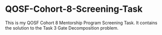 # QOSF-Cohort-8-Screening-Task
This is my QOSF Cohort 8 Mentorship Program Screening Task. It contains the solution to the Task 3 Gate Decomposition problem.
